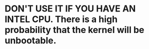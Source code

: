 # DON'T USE IT IF YOU HAVE AN INTEL CPU. There is a high probability that the kernel will be unbootable. 
